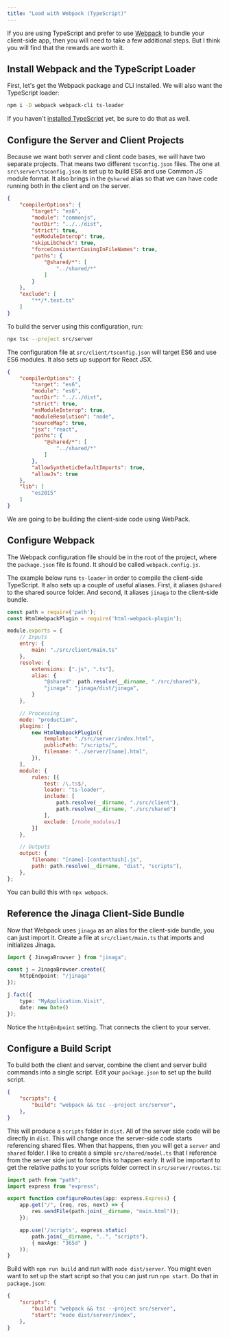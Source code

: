 ```yaml
---
title: "Load with Webpack (TypeScript)"
---
```


If you are using TypeScript and prefer to use [Webpack](https://webpack.js.org/) to bundle your client-side app, then you will need to take a few additional steps.
But I think you will find that the rewards are worth it.

## Install Webpack and the TypeScript Loader

First, let's get the Webpack package and CLI installed.
We will also want the TypeScript loader:

```bash
npm i -D webpack webpack-cli ts-loader
```

If you haven't [installed TypeScript](../../setup-steps/install-typescript/) yet, be sure to do that as well.

## Configure the Server and Client Projects

Because we want both server and client code bases, we will have two separate projects.
That means two different `tsconfig.json` files.
The one at `src\server\tsconfig.json` is set up to build ES6 and use Common JS module format.
It also brings in the `@shared` alias so that we can have code running both in the client and on the server.

```json
{
    "compilerOptions": {
        "target": "es6",
        "module": "commonjs",
        "outDir": "../../dist",
        "strict": true,
        "esModuleInterop": true,
        "skipLibCheck": true,
        "forceConsistentCasingInFileNames": true,
        "paths": {
            "@shared/*": [
                "../shared/*"
            ]
        }
    },
    "exclude": [
        "**/*.test.ts"
    ]
}
```

To build the server using this configuration, run:

```bash
npx tsc --project src/server
```

The configuration file at `src/client/tsconfig.json` will target ES6 and use ES6 modules.
It also sets up support for React JSX.

```json
{
    "compilerOptions": {
        "target": "es6",
        "module": "es6",
        "outDir": "../../dist",
        "strict": true,
        "esModuleInterop": true,
        "moduleResolution": "node",
        "sourceMap": true,
        "jsx": "react",
        "paths": {
            "@shared/*": [
                "../shared/*"
            ]
        },
        "allowSyntheticDefaultImports": true,
        "allowJs": true
    },
    "lib": [
        "es2015"
    ]
}
```

We are going to be building the client-side code using WebPack.

## Configure Webpack

The Webpack configuration file should be in the root of the project, where the `package.json` file is found.
It should be called `webpack.config.js`.

The example below runs `ts-loader` in order to compile the client-side TypeScript.
It also sets up a couple of useful aliases.
First, it aliases `@shared` to the shared source folder.
And second, it aliases `jinaga` to the client-side bundle.

```javascript
const path = require('path');
const HtmlWebpackPlugin = require('html-webpack-plugin');

module.exports = {
    // Inputs
    entry: {
        main: "./src/client/main.ts"
    },
    resolve: {
        extensions: [".js", ".ts"],
        alias: {
            "@shared": path.resolve(__dirname, "./src/shared"),
            "jinaga": "jinaga/dist/jinaga",
        }
    },

    // Processing
    mode: "production",
    plugins: [
        new HtmlWebpackPlugin({
            template: "./src/server/index.html",
            publicPath: "/scripts/",
            filename: "../server/[name].html",
        }),
    ],
    module: {
        rules: [{
            test: /\.ts$/,
            loader: "ts-loader",
            include: [
                path.resolve(__dirname, "./src/client"),
                path.resolve(__dirname, "./src/shared")
            ],
            exclude: [/node_modules/]
        }]
    },

    // Outputs
    output: {
        filename: "[name]-[contenthash].js",
        path: path.resolve(__dirname, "dist", "scripts"),
    },
};
```

You can build this with `npx webpack`.

## Reference the Jinaga Client-Side Bundle

Now that Webpack uses `jinaga` as an alias for the client-side bundle, you can just import it.
Create a file at `src/client/main.ts` that imports and initializes Jinaga.

```typescript
import { JinagaBrowser } from "jinaga";

const j = JinagaBrowser.create({
    httpEndpoint: "/jinaga"
});

j.fact({
    type: "MyApplication.Visit",
    date: new Date()
});
```

Notice the `httpEndpoint` setting.
That connects the client to your server.

## Configure a Build Script

To build both the client and server, combine the client and server build commands into a single script.
Edit your `package.json` to set up the build script.

```json
{
    "scripts": {
        "build": "webpack && tsc --project src/server",
    },
}
```

This will produce a `scripts` folder in `dist`.
All of the server side code will be directly in `dist`.
This will change once the server-side code starts referencing shared files.
When that happens, then you will get a `server` and `shared` folder.
I like to create a simple `src/shared/model.ts` that I reference from the server side just to force this to happen early.
It will be important to get the relative paths to your scripts folder correct in `src/server/routes.ts`:

```typescript
import path from "path";
import express from "express";

export function configureRoutes(app: express.Express) {
    app.get("/", (req, res, next) => {
        res.sendFile(path.join(__dirname, "main.html"));
    });

    app.use('/scripts', express.static(
        path.join(__dirname, "..", "scripts"),
        { maxAge: "365d" }
    ));
}
```

Build with `npm run build` and run with `node dist/server`.
You might even want to set up the start script so that you can just run `npm start`.
Do that in `package.json`:

```json
{
    "scripts": {
        "build": "webpack && tsc --project src/server",
        "start": "node dist/server/index",
    },
}
```